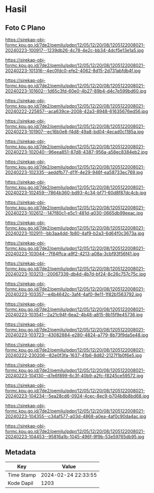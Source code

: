 # Hasil

## Foto C Plano

https://sirekap-obj-formc.kpu.go.id/7de2/pemilu/pdpr/12/05/12/20/08/1205122008021-20240223-100917--1239db26-4c78-4e2c-bb34-4dcf5e13e1a5.jpg

https://sirekap-obj-formc.kpu.go.id/7de2/pemilu/pdpr/12/05/12/20/08/1205122008021-20240223-101316--4ec0fdc0-efe2-4062-8d15-2d731abfdb4f.jpg

https://sirekap-obj-formc.kpu.go.id/7de2/pemilu/pdpr/12/05/12/20/08/1205122008021-20240223-101602--1d65c3fd-60e0-4b27-89b4-d4c7e599bd60.jpg

https://sirekap-obj-formc.kpu.go.id/7de2/pemilu/pdpr/12/05/12/20/08/1205122008021-20240222-225857--aca639ce-2008-42a3-8948-61635676ed56.jpg

https://sirekap-obj-formc.kpu.go.id/7de2/pemilu/pdpr/12/05/12/20/08/1205122008021-20240223-101907--ec16b0e8-f4d8-49a8-bd04-4ecad0c1185a.jpg

https://sirekap-obj-formc.kpu.go.id/7de2/pemilu/pdpr/12/05/12/20/08/1205122008021-20240223-102040--96eea851-87d8-4387-956a-a58ec8384eb2.jpg

https://sirekap-obj-formc.kpu.go.id/7de2/pemilu/pdpr/12/05/12/20/08/1205122008021-20240223-102335--aeddfb77-d11f-4e29-946f-ea58733ec769.jpg

https://sirekap-obj-formc.kpu.go.id/7de2/pemilu/pdpr/12/05/12/20/08/1205122008021-20240223-102459--7864b360-bd93-4c34-bf71-60d8f87dc4cb.jpg

https://sirekap-obj-formc.kpu.go.id/7de2/pemilu/pdpr/12/05/12/20/08/1205122008021-20240223-102612--147f80c1-e5c1-481d-a030-0665db99eeac.jpg

https://sirekap-obj-formc.kpu.go.id/7de2/pemilu/pdpr/12/05/12/20/08/1205122008021-20240223-102911--bb3aa4dd-1b80-4af9-b2a3-6d64f0c3673a.jpg

https://sirekap-obj-formc.kpu.go.id/7de2/pemilu/pdpr/12/05/12/20/08/1205122008021-20240223-103044--7f84ffca-a9f2-4213-a08a-3cbf93f56f41.jpg

https://sirekap-obj-formc.kpu.go.id/7de2/pemilu/pdpr/12/05/12/20/08/1205122008021-20240223-103213--20067339-db4d-4b7d-bf24-8c26c757c75c.jpg

https://sirekap-obj-formc.kpu.go.id/7de2/pemilu/pdpr/12/05/12/20/08/1205122008021-20240223-103357--e4b4642c-3af4-4af0-9e11-1f82b1563792.jpg

https://sirekap-obj-formc.kpu.go.id/7de2/pemilu/pdpr/12/05/12/20/08/1205122008021-20240223-103541--2a21c94f-6ea2-4b48-a815-8b15f9e45736.jpg

https://sirekap-obj-formc.kpu.go.id/7de2/pemilu/pdpr/12/05/12/20/08/1205122008021-20240223-103723--43082884-e280-4824-a779-8b73f9da5e48.jpg

https://sirekap-obj-formc.kpu.go.id/7de2/pemilu/pdpr/12/05/12/20/08/1205122008021-20240222-230206--82e0f3fa-1637-41b6-8d82-2127f1b0f6e5.jpg

https://sirekap-obj-formc.kpu.go.id/7de2/pemilu/pdpr/12/05/12/20/08/1205122008021-20240223-104130--d7e6f899-6c3f-40b9-a2fc-f8245ce59572.jpg

https://sirekap-obj-formc.kpu.go.id/7de2/pemilu/pdpr/12/05/12/20/08/1205122008021-20240223-104234--5ea28cd6-0924-4cec-8ec9-b704b8b8bd68.jpg

https://sirekap-obj-formc.kpu.go.id/7de2/pemilu/pdpr/12/05/12/20/08/1205122008021-20240223-104355--c34af577-a03d-4868-a0ea-4af0c90da4ac.jpg

https://sirekap-obj-formc.kpu.go.id/7de2/pemilu/pdpr/12/05/12/20/08/1205122008021-20240223-104453--95816a1b-1045-496f-9f9b-53e59765db95.jpg


## Metadata

| Key        | Value               |
| ---------- | ------------------- |
| Time Stamp | 2024-02-24 22:33:55 |
| Kode Dapil | 1203                |



